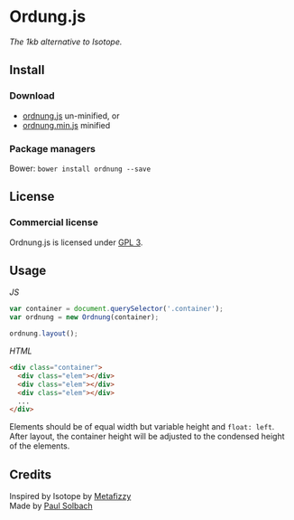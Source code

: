 # Ordung.js
_The 1kb alternative to Isotope._

## Install

### Download

+ [ordnung.js](https://github.com/psolbach/Ordung.js/ordnung.js) un-minified, or
+ [ordnung.min.js](https://github.com/psolbach/Ordung.js/ordnung.min.js) minified

### Package managers

Bower: `bower install ordnung --save`

## License

### Commercial license

Ordnung.js is licensed under [GPL 3](http://www.gnu.org/licenses/gpl-3.0.de.html).

## Usage

_JS_

``` js
var container = document.querySelector('.container');
var ordnung = new Ordnung(container);

ordnung.layout();
```

_HTML_
``` html
<div class="container">
  <div class="elem"></div>
  <div class="elem"></div>
  <div class="elem"></div>
  ...
</div>
```

Elements should be of equal width but variable height and ``float: left``.    
After layout, the container height will be adjusted to the condensed height of the elements. 

## Credits
Inspired by Isotope by [Metafizzy](http://metafizzy.co)    
Made by [Paul Solbach](http://twitter.com/___paul)